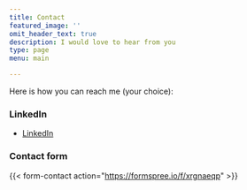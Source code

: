 ```yaml
---
title: Contact
featured_image: ''
omit_header_text: true
description: I would love to hear from you
type: page
menu: main

---
```


Here is how you can reach me (your choice): 

### LinkedIn
- [LinkedIn](https://www.linkedin.com/in/benoitdesligneris/)

### Contact form
{{< form-contact action="https://formspree.io/f/xrgnaeqp"  >}}


